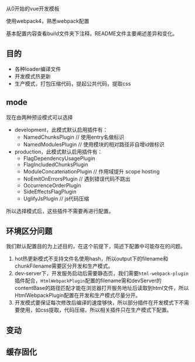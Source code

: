 从0开始的vue开发模板

使用webpack4，熟悉webpack配置

基本配置内容查看build文件夹下注释。README文件主要阐述差异和变化。

## 目的

* 各种loader编译文件
* 开发模式热更新
* 生产模式，打包压缩代码，提起公共代码，提取css

## mode

现在由两种预设模式可以选择

  * development，此模式默认启用插件有：
    * NamedChunksPlugin  // 使用entry名做标识
    * NamedModulesPlugin // 使用模块的相对路径非自增id做标识
  * production，此模式默认启用插件有：
    * FlagDependencyUsagePlugin
    * FlagIncludedChunksPlugin
    * ModuleConcatenationPlugin // 作用域提升 scope hosting
    * NoEmitOnErrorsPlugin // 遇到错误代码不跳出
    * OccurrenceOrderPlugin
    * SideEffectsFlagPlugin
    * UglifyJsPlugin // js代码压缩

所以选择模式后，这些插件不需要再进行配置。

## 环境区分问题

我们默认配置目的为上述目的，在这个前提下，简述下配置中可能存在的问题。

1. hot热更新模式不支持文件名使用hash，所以output下的filename和chunkFilename需要区分开发和生产模式。
2. dev-server下，开发服务启动后需要静态页，我们需要`html-webpack-plugin`插件配合，`HtmlWebpackPlugin`配置的filename需和devServer的contentBase的路径匹配才能在浏览器打开服务地址后读取到html文件，所以HtmlWebpackPlugin配置在开发和生产模式尽量分开。
3. 开发模式要保证每次修改后编译的速度够快，所以部分插件在开发模式下不需要使用，如css提取，代码压缩，所以相关插件只在生产模式下配置。

## 变动

## 缓存固化